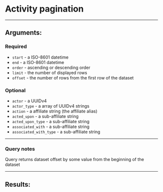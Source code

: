 # Activity pagination

____

## Arguments:

### Required
* `start` - a ISO-8601 datetime
* `end` - a ISO-8601 datetime
* `order` - ascending or descending order
* `limit` - the number of displayed rows
* `offset` - the number of rows from the first row of the dataset

### Optional
* `actor` - a UUIDv4
* `actor_type` -  a array of UUIDv4 strings
* `action` -  a affiliate string (the affiliate alias)
* `acted_upon` -  a sub-affiliate string
* `acted_upon_type` -  a sub-affiliate string
* `associated_with` -  a sub-affiliate string
* `associated_with_type` -  a sub-affiliate string

---
### Query notes

Query returns dataset offset by some value from the beginning of the dataset

---
## Results:

```
```
